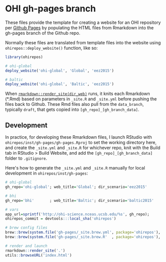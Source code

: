 # OHI gh-pages branch

These files provide the template for creating a website for an OHI repository per [Github Pages](http://pages.github.com) by populating the HTML files from Rmarkdown into the gh-pages branch of the Github repo.

Normally these files are translated from template files into the website using `ohirepos::deploy_website()` function, like so:

```r
library(ohirepos)

# ohi-global
deploy_website('ohi-global', 'Global', 'eez2015')

# baltic
deploy_website('ohi-global', 'Baltic', 'eez2015')
```

When [`rmarkdown::render_site(dir_web)`](http://rmarkdown.rstudio.com/rmarkdown_websites.html) runs, it knits each Rmarkdown (*.Rmd) based on parameters in `_site.R` and `_site.yml` before pushing the files back to Github. These Rmd files also pull from the `data_branch`, typically `draft`, that gets copied into `[gh_repo]_[gh_branch_data]`. 

## Development

In practice, for developing these Rmarkdown files, I launch RStudio with `ohirepos/inst/gh-pages/gh-pages.Rproj` to set the working directory here, and create the `_site.yml` and `_site.R` for whichever repo, knit with the Build tab in RStudio > Build Website, and add the `[gh_repo]_[gh_branch_data]` folder to `.gitignore`.

Here's how to generate the `_site.yml` and `_site.R` manually for local development in `ohirepos/inst/gh-pages`:

```r
# ohi-global
gh_repo='ohi-global'; web_title='Global'; dir_scenario='eez2015'

# bhi
gh_repo='bhi'       ; web_title='Baltic'; dir_scenario='baltic2015'

# vars
app_url=sprintf('http://ohi-science.nceas.ucsb.edu/%s', gh_repo); 
ohirepos_commit = devtools:::local_sha('ohirepos')

# brew config files
brew::brew(system.file('gh-pages/_site.brew.yml', package='ohirepos'), '_site.yml')
brew::brew(system.file('gh-pages/_site.brew.R'  , package='ohirepos'), '_site.R'  )

# render and launch
rmarkdown::render_site('.')
utils::browseURL('index.html')
```

